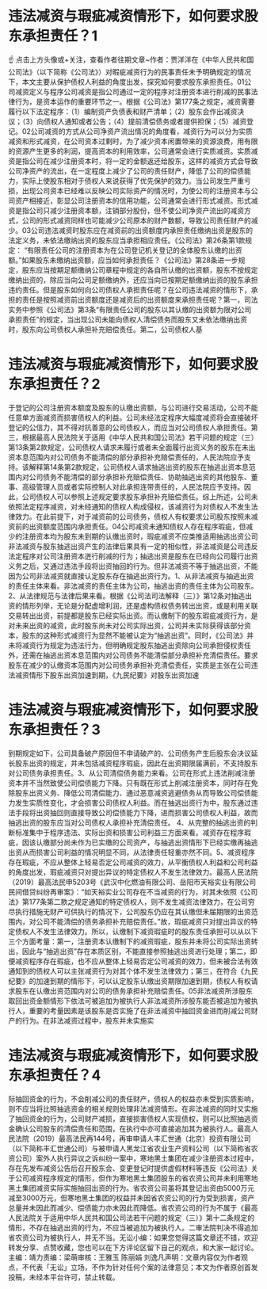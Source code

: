 # 违法减资与瑕疵减资情形下，如何要求股东承担责任？1

☝ 点击上方头像或+关注，查看作者往期文章~作者：贾洋洋在《中华人民共和国公司法》（以下简称《公司法》）对暇疵减资行为的民事责任未予明确规定的情况下，本文主要从保护债权人利益的角度出发，探究如何要求股东承担责任。01公司减资定义与程序公司减资是指公司通过一定的程序对注册资本进行削减的民事法律行为，是资本运作的重要环节之一。根据《公司法》第177条之规定，减资需要履行以下法定程序：（1）编制资产负债表和财产清单；（2）股东会作出减资决议；（3）向债权人通知或者公告；（4）提前清偿债务或者提供担保；（5）减资登记。02公司减资的方式从公司净资产流出情况的角度看，减资行为可以分为实质减资和形式减资，在公司资本过剩时，为了减少资本闲置带来的资源浪费，用有限的资源产生更多的利润，提高资本的利用效率，公司通常会进行实质减资。实质减资是指公司在减少注册资本时，将一定的金额返还给股东，这样的减资方式会导致公司净资产的流出，在一定程度上减少了公司的责任财产，降低了公司的偿债能力，实际上使股东相对于债权人来说获得了优先保护的效力。当公司发生严重亏损，出现公司资本已经难以反映公司实际资产的情况时，为使公司的注册资本与公司资产相接近，彰显公司注册资本的信用功能，公司通常会进行形式减资。形式减资是指公司只减少注册资本额，注销部分股份，但不使公司净资产流出的减资方式，公司的形式减资同样也可能减少公司原本的财产数额，导致公司责任财产的减少。03公司违法减资时股东应在减资前的出资额度内承担责任缴纳出资是股东的法定义务，未依法缴纳出资的股东应当承担相应责任。《公司法》第26条第1款规定： “有限责任公司的注册资本为在公司登记机关登记的全体股东认缴的出资额。”如果股东未缴纳出资额，应当如何承担责任？《公司法》第28条进一步规定，股东应当按期足额缴纳公司章程中规定的各自所认缴的出资额，股东不按规定缴纳出资的，除应当向公司足额缴纳外，还应当向已按期足额缴纳出资的股东承担违约责任。但是股东如何向公司债权人承担责任呢？在公司违法减资的情形下，承担的责任是按照减资前出资额度还是减资后的出资额度来承担责任呢？第一，司法实务中参照《公司法》第3条“有限责任公司的股东以其认缴的出资额为限对公司承担责任”的规定，当出现公司未能向债权人清偿债务而股东又未依法缴纳出资时，股东向公司债权人承担补充赔偿责任。第二，公司债权人基

# 违法减资与瑕疵减资情形下，如何要求股东承担责任？2

于登记的公司注册资本额度及股东的认缴出资额，与公司进行交易活动，公司不能任意单方面减资而损害债权人的利益。公司未经法定程序大幅度减资将会直接破坏登记的公信力，其不得对抗善意的公司债权人，而应当对公司债权人承担责任。第三，根据最高人民法院关于适用《中华人民共和国公司法》若干问题的规定（三）第13条第2款规定，公司债权人请求未履行或者未全面履行出资义务的股东在未出资本息范围内对公司债务不能清偿的部分承担补充赔偿责任的，人民法院应予支持。该解释第14条第2款规定，公司债权人请求抽逃出资的股东在抽逃出资本息范围内对公司债务不能清偿的部分承担补充赔偿责任、协助抽逃出资的其他股东、董事、高级管理人员或者实际控制人对此承担连带责任的，人民法院应予支持。因此，公司债权人可以参照上述规定要求股东承担补充赔偿责任。综上所述，公司未依照法定程序减资，对未经通知的债权人构成侵权，该减资行为对债权人不发生法律效力。在此前提下，对于减资前的公司债务，债权人有权要求公司股东按照未减资前的出资额度范围内承担责任。04公司减资未通知债权人存在程序瑕疵，但减少的注册资本均为股东未到期的认缴出资时，瑕疵减资不应类推适用抽逃出资公司非法减资与股东抽逃出资产生的法律后果具有一定的相似性，非法减资是公司违反法定程序对公司注册资本迸行削减的行为；抽逃出资是股东在已经向公司履行出资义务之后，又通过违法手段将出资抽回的行为。但非法减资不等于抽逃出资，不能因为公司非法减资就直接认定股东存在抽逃出资行为。1、从非法减资与抽逃出资的责任主体来看。非法减资的责任主体为公司，抽逃出资的责任主体为公司股东。2、从法律规范与法律后果来看。根据《公司法司法解释（三）》第12条对抽逃出资的情形列举，无论是分配虚增利润，还是虚构债权债务转出出资，或是利用关联交易转出出资，前提都是股东已经实际出资。而认缴制下的股东瑕疵减资行为，是对未来出资的减资，此时股东尚未对公司实际出资，公司并未实际获得该部分资本，股东的这种形式减资行为显然不能被认定为“抽逃出资”。同时，《公司法》并未将减资行为规定为违法行为，但明确规定股东抽逃出资除向公司承担侵权责任外，还需在抽逃出资本息范围内对公司债务不能清偿部分承担补充清偿责任。要求股东在减少的认缴资本范围内对公司债务承担补充清偿责任，实质是主张在公司违法减资情形下股东出资加速到期，《九民纪要》对股东出资加速

# 违法减资与瑕疵减资情形下，如何要求股东承担责任？3

到期规定如下，公司具备破产原因但不申请破产的、公司债务产生后股东会决议延长股东出资的规定，并未包括减资程序瑕疵，因此在出资期限届满前，不支持股东对公司债务承担责任。3、从公司清偿债务能力来看。公司在形式上违法削减注册资本并不当然致使公司偿债能力下降。只有既在形式上削减注册资本，同时存在免除股东出资义务、降低公司清偿能力、通过恶意减资逃避债务从而导致公司偿债能力发生实质性变化，才会损害公司债权人利益。而在抽逃出资行为中，股东通过违法手段将出资抽回则直接导致公司偿债能力下降，进而损害公司债权人利益，故而抽逃出资的股东应当对公司债权人承担补充清偿责任。 4、从完整的抽逃出资的判断标准集中于程序违法、实际出资和损害公司利益三方面来看。减资存在程序瑕疵，因该认缴部分尚未作为已实缴的公司资产，与抽逃出资情形下已经实缴再抽逃出资从而损害公司利益的情况明显不同，从法律责任轻重亦然不同。5、减资程序存在瑕疵，不应从整体上轻易否定公司减资的效力，从平衡债权人利益和公司利益的角度出发，瑕疵减资只对提出异议的特定债权人不发生法律效力。最高人民法院（2019）最高法民申5203号《武汉中化燃油有限公司、岳阳市天裕实业有限公司民间借贷纠纷再审案》：“如天裕实业公司存在不当减资的行为，对其未依照《公司法》第177条第二款之规定通知的特定债权人，则不发生减资法律效力，在公司穷尽执行措施无财产可供执行的情况下，公司股东仍应在其认缴但未届期限的出资范围内，对公司不能清偿的债务承担补充赔偿责任。”故，瑕疵减资只对提出异议的特定债权人不发生法律效力。所以，认缴制下减资瑕疵时的股东责任承担可以从以下三个方面考量：第一，注册资本认缴制下的减资瑕疵，股东并未将公司实际出资转出，因此与“抽逃出资”存在本质区别，不能直接参照抽逃出资进行处理；第二，即便减资程序存在瑕疵，也不应从整体上轻易否定公司减资的效力，但未被合法有效通知到的债权人可以主张减资行为对其个体不发生法律效力；第三，在符合《九民纪要》的加速到期的情形下，可以认定股东认缴出资期限加速到期，债权人有权请求股东在认缴出资范围内对公司的债务承担补充赔偿责任。05非法减资所涉股东取回出资金额情形下依法可被追加为被执行人非法减资所涉股东能否被追加为被执行人，重要的考量因素是该股东是否实施了在非法减资中抽回资金进而削减公司财产的行为。在非法减资过程中，股东并未实施实

# 违法减资与瑕疵减资情形下，如何要求股东承担责任？4

际抽回资金的行为，不会削减公司的责任财产，债权人的权益亦未受到实质影响，则不应当将比照抽逃资金的相关规则处理非法减资情形。在非法减资的同时又实施了抽回资金的行为，公司财产减损，直接损害债权人实现债权，则可以比照抽逃资金确认公司股东的清偿责任和范围，在执行中亦可直接追加其为被执行人。最高人民法院（2019）最高法民再144号，再审申请人丰汇世通（北京）投资有限公司（以下简称丰汇世通公司）与被申请人黑龙江省农业生产资料公司（以下简称省农资公司）案外人执行异议之诉纠纷一案中，寒地黑土集团在减少注册资本过程中，存在先发布减资公告后召开股东会、变更登记时提供虚假材料等违反《公司法》关于公司减资程序规定的情形，但作为寒地黑土集团股东的省农资公司并未利用寒地黑土集团减资实际实施抽回出资的行为。省农资公司虽将其登记出资由5000万元减至3000万元，但寒地黑土集团的权益并未因省农资公司的行为受到损害，资产总量并未因此而减少、偿债能力亦未因此而降低。省农资公司的行为不属于《最高人民法院关于适用中华人民共和国公司法若干问题的规定（三）》第十二条规定的情形，不存在抽逃出资的行为，不应当被追加为被执行人。二审法院判决不得追加省农资公司为被执行人，并无不当。无讼小编：如果您觉得这篇文章还不错，欢迎转发分享、点赞收藏，您也可以在下方评论区留下自己的观点，和大家一起讨论。主编：靖力责编：梁萌审核：王雅玉 陈丽娟 刘逸凡声明：文章内容仅为作者观点，不代表「无讼」立场，不作为针对任何个案的法律意见；本文为作者原创首发投稿，未经本平台许可，禁止转载。

